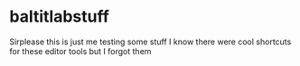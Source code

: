 # baltitlabstuff

Sirplease this is just me testing some stuff
I know there were cool shortcuts for these editor tools but I forgot them
